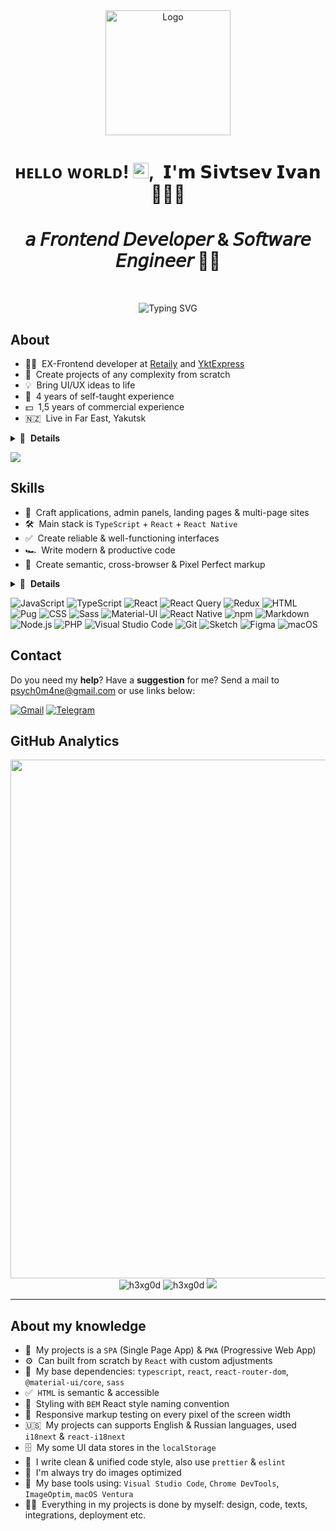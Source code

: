 <div align="center">
  <a href="https://react.dev/" rel="noopener" target="_blank">
    <img width="200" src="https://global-uploads.webflow.com/618fa90c201104b94458e1fb/6299f18349b8304b2427860a_FP0RnJQZi0ZELYsIYPD8LGQ32iywLflse728ZTmTapBqwFUao__86XpjAZGKUbHUIDQjXZ4OrPuBr1zgf0wk_Kef539Ki1GFWnT9K3qCnz0T5z0IYtp4rX-ZxBu7A09Gwg2-gLu9EcXJF6YzSQ.gif" alt="Logo" />
  </a>
</div>

<h1 align="center">ʜᴇʟʟᴏ ᴡᴏʀʟᴅ! <img src="https://media.giphy.com/media/hvRJCLFzcasrR4ia7z/giphy.gif" width="25px">,&nbsp; 𝗜'𝗺 𝗦𝗶𝘃𝘁𝘀𝗲𝘃 𝗜𝘃𝗮𝗻 🙋🏻‍♂️</h1>

<h1 align="center">𝘢 𝘍𝘳𝘰𝘯𝘵𝘦𝘯𝘥 𝘋𝘦𝘷𝘦𝘭𝘰𝘱𝘦𝘳 & 𝘚𝘰𝘧𝘵𝘸𝘢𝘳𝘦 𝘌𝘯𝘨𝘪𝘯𝘦𝘦𝘳 👨‍💻</h1>

&nbsp;
<p align="center"><img src="https://readme-typing-svg.herokuapp.com?font=Fira+Code&size=28&pause=1000&width=435&lines=Welcome+to+my+GitHub+page!" alt="Typing SVG" /></p>

## About

- 👨‍🏫 &nbsp;EX-Frontend developer at [Retaily](https://retaily.online/) and [YktExpress](https://yktexpress.ru/)
- 🚀 &nbsp;Create projects of any complexity from scratch
- 💡 &nbsp;Bring UI/UX ideas to life
- 💼 &nbsp;4 years of self-taught experience
- 💵 &nbsp;1,5 years of commercial experience
- 🇳🇿 &nbsp;Live in Far East, Yakutsk

<details>
  <summary>🔽 &nbsp;<strong>Details</strong></summary>

- 👔 &nbsp;Organized & standalone
- 🤓 &nbsp;Love to code
- 🌱 &nbsp;Constantly learning
- 📐 &nbsp;Prone to perfectionism
- 🏃‍♂️ &nbsp;Sports lover
- ⛰ &nbsp;Traveler
- ☕️ &nbsp;Tea lover

</details>

[![](https://img.shields.io/badge/-@H3XG0D-%23181717?style=flat-square&logo=github)](https://github.com/h3xg0d)

## Skills

- 👾 &nbsp;Craft applications, admin panels, landing pages & multi-page sites
- 🛠 &nbsp;Main stack is `TypeScript` + `React` + `React Native`
- ✅ &nbsp;Create reliable & well-functioning interfaces
- 🏎 &nbsp;Write modern & productive code
- 🎨 &nbsp;Create semantic, cross-browser & Pixel Perfect markup

<details>
  <summary>🔽 &nbsp;<strong>Details</strong></summary>

- 🧠 &nbsp;Choose a simple way to solve the problem
- 🧩 &nbsp;Use a lot of patterns & techniques
- 🧱 &nbsp;Build a modular & optimal project architecture
- 🔧 &nbsp;Use modern frameworks, libraries, and tools
- 📱 &nbsp;Implement responsive interface & animations
- 🧹 &nbsp;Follow a consistent code style
- 🔬 &nbsp;Refactor, optimize & test
- 📒 &nbsp;Plan, decompose & document
- 🐣 &nbsp;Make code reviews & teach

</details>

![JavaScript](https://img.shields.io/badge/-JavaScript-282828?logo=javascript&logoColor=f7df1e)
![TypeScript](https://img.shields.io/badge/-TypeScript-282828?logo=typescript&logoColor=3178c6)
![React](https://img.shields.io/badge/-React-282828?logo=react&logoColor=61dafb)
![React Query](https://img.shields.io/badge/-React_Query-282828?logo=reactquery&logoColor=ff4154)
![Redux](https://img.shields.io/badge/-Redux-282828?logo=redux&logoColor=764abc)
![HTML](https://img.shields.io/badge/-HTML-282828?logo=html5&logoColor=e34f26)
![Pug](https://img.shields.io/badge/-Pug-282828?logo=pug&logoColor=a86454)
![CSS](https://img.shields.io/badge/-CSS-282828?logo=css3&logoColor=1572b6)
![Sass](https://img.shields.io/badge/-Sass-282828?logo=sass&logoColor=cc6699)
![Material-UI](https://img.shields.io/badge/-Material_UI-282828?logo=MUI&logoColor=0081cb)
![React Native](https://img.shields.io/badge/-React_Native-282828?logo=react&logoColor=61dafb)
![npm](https://img.shields.io/badge/-npm-282828?logo=npm&logoColor=cc0100)
![Markdown](https://img.shields.io/badge/-Markdown-282828?logo=markdown&logoColor=white)
![Node.js](https://img.shields.io/badge/-Node.js-282828?logo=node.js&logoColor=339933)
![PHP](https://img.shields.io/badge/-PHP-282828?logo=php&logoColor=777bb4)
![Visual Studio Code](https://img.shields.io/badge/-Visual_Studio_Code-282828?logo=visual-studio-code&logoColor=007acc)
![Git](https://img.shields.io/badge/-Git-282828?logo=git&logoColor=f05032)
![Sketch](https://img.shields.io/badge/-Sketch-282828?logo=sketch&logoColor=f7b500)
![Figma](https://img.shields.io/badge/-Figma-282828?logo=figma&logoColor=f24e1e)
![macOS](https://img.shields.io/badge/-macOS-282828?logo=macos&logoColor=white)

## Contact

Do you need my **help**? Have a **suggestion** for me? Send a mail to psych0m4ne@gmail.com or use links below:

[<img src="https://img.shields.io/badge/-Gmail-ea4335?logo=gmail&logoColor=white" alt="Gmail" />](mailto:psych0m4net@gmail.com)
[<img src="https://img.shields.io/badge/-Telegram-26a5e4?logo=telegram&logoColor=white" alt="Telegram" />](https://t.me/PSYCH0M4NE)

## GitHub Analytics

<div align="center">

<img width="830" src="https://github-readme-activity-graph.vercel.app/graph?username=h3xg0d&bg_color=21232a&color=a8eeff&line=61dafb&point=f0fcff&area=true&hide_border=false" />

<img src="https://github-readme-stats.vercel.app/api/top-langs?username=h3xg0d&layout=compact&include_all_commits=true&count_private=true&show_icons=true&line_height=20&title_color=7A7ADB&icon_color=2234AE&text_color=D3D3D3&bg_color=0,000000,130F40" alt="h3xg0d" />

<img src="https://github-readme-stats.vercel.app/api?username=h3xg0d&show_icons=true&line_height=20&title_color=7A7ADB&icon_color=2234AE&text_color=D3D3D3&bg_color=0,000000,130F40&include_all_commits=true&count_private=true" alt="h3xg0d" />

<img src="https://github-readme-streak-stats.herokuapp.com/?user=h3xg0d&border=D3D3D3&sideNums=7A7ADB&background=130F40&stroke=6842DB&currStreakNum=7A7ADB&ring=5B3CDD&fire=D3D351&currStreakLabel=D3D3D3&sideLabels=D3D3D3&dates=A3A3A3" />

</div>

---

## About my knowledge

- 🚀 &nbsp;My projects is a `SPA` (Single Page App) & `PWA` (Progressive Web App)
- ⚙️ &nbsp;Can built from scratch by `React` with custom adjustments
- 🔧 &nbsp;My base dependencies: `typescript`, `react`, `react-router-dom`, `@material-ui/core`, `sass`
- ✅ &nbsp;`HTML` is semantic & accessible
- 🎨 &nbsp;Styling with `BEM` React style naming convention
- 📱 &nbsp;Responsive markup testing on every pixel of the screen width
- 🇺🇸 &nbsp;My projects can supports English & Russian languages, used `i18next` & `react-i18next`
- 🗄 &nbsp;My some UI data stores in the `localStorage`
- 🧹 &nbsp;I write clean & unified code style, also use `prettier` & `eslint`
- 🌄 &nbsp;I'm always try do images optimized 
- 🔨 &nbsp;My base tools using: `Visual Studio Code`, `Chrome DevTools`, `ImageOptim`, `macOS Ventura`
- 💪🏻 &nbsp;Everything in my projects is done by myself: design, code, texts, integrations, deployment etc.

[vk]: https://vk.com/zachem_tebe_moy_id_chel
